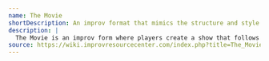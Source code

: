 ```yaml
---
name: The Movie
shortDescription: An improv format that mimics the structure and style of a film.
description: |
  The Movie is an improv form where players create a show that follows the conventions of a movie, including cinematic edits, genre tropes, and visual storytelling. Scenes are structured to resemble film sequences, often with a director guiding transitions and style.
source: https://wiki.improvresourcecenter.com/index.php?title=The_Movie
---
```

